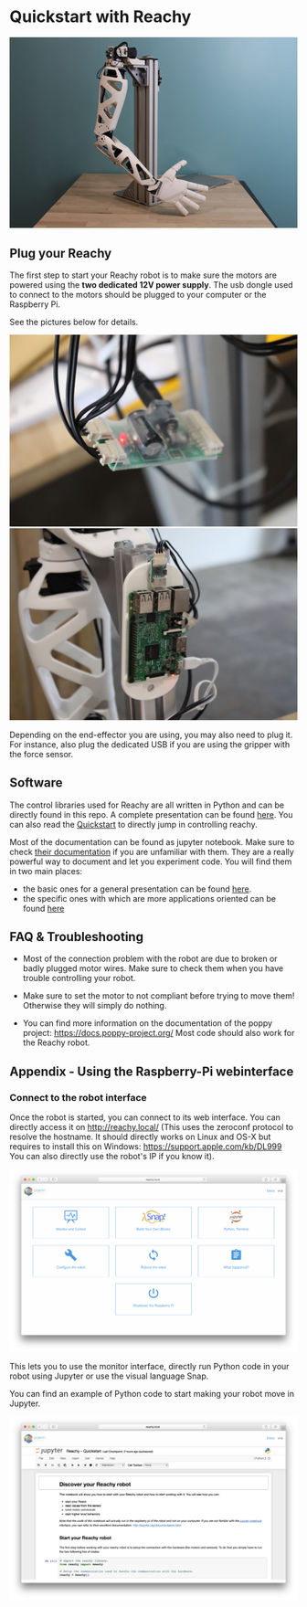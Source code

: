# Quickstart with Reachy

![Reachy](./img/reachy.jpg)

## Plug your Reachy

The first step to start your Reachy robot is to make sure the motors are powered using the **two dedicated 12V power supply**. The usb dongle used to connect to the motors should be plugged to your computer or the Raspberry Pi.

See the pictures below for details.

![Motor plug](./img/motor-plug.JPG)
![Raspberry plug](./img/raspi-plug.JPG)

Depending on the end-effector you are using, you may also need to plug it. For instance, also plug the dedicated USB if you are using the gripper with the force sensor.

## Software

The control libraries used for Reachy are all written in Python and can be directly found in this repo. A complete presentation can be found [here](./reachy-software-presentation.ipynb). You can also read the [Quickstart](./notebook/Reachy-Quickstart.ipynb) to directly jump in controlling reachy.

Most of the documentation can be found as jupyter notebook. Make sure to check [their documentation](https://jupyter.org) if you are unfamiliar with them. They are a really powerful way to document and let you experiment code.
You will find them in two main places:

* the basic ones for a general presentation can be found [here](./notebook).
* the specific ones with which are more applications oriented can be found [here](../applications)


## FAQ & Troubleshooting

* Most of the connection problem with the robot are due to broken or badly plugged motor wires. Make sure to check them when you have trouble controlling your robot.

* Make sure to set the motor to not compliant before trying to move them! Otherwise they will simply do nothing.

* You can find more information on the documentation of the poppy project: https://docs.poppy-project.org/
 Most code should also work for the Reachy robot.


## Appendix - Using the Raspberry-Pi webinterface

### Connect to the robot interface

Once the robot is started, you can connect to its web interface. You can directly access it on http://reachy.local/ (This uses the zeroconf protocol to resolve the hostname. It should directly works on Linux and OS-X but requires to install this on Windows: https://support.apple.com/kb/DL999 You can also directly use the robot's IP if you know it).

![Reachy web interface ](./img/webinterface.png)

 This lets you to use the monitor interface, directly run Python code in your robot using Jupyter or use the visual language Snap.

 You can find an example of Python code to start making your robot move in Jupyter.

 ![Reachy jupyter example ](./img/jupyter.png)

